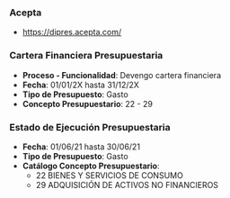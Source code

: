 ### Acepta
- https://dipres.acepta.com/

### Cartera Financiera Presupuestaria

- **Proceso - Funcionalidad**: Devengo cartera financiera
- **Fecha**: 01/01/2X hasta 31/12/2X
- **Tipo de Presupuesto**: Gasto
- **Concepto Presupuestario**: 22 - 29


### Estado de Ejecución Presupuestaria

- **Fecha**: 01/06/21 hasta 30/06/21
- **Tipo de Presupuesto**: Gasto
- **Catálogo Concepto Presupuestario**:
    - 22 BIENES Y SERVICIOS DE CONSUMO
    - 29 ADQUISICIÓN DE ACTIVOS NO FINANCIEROS
